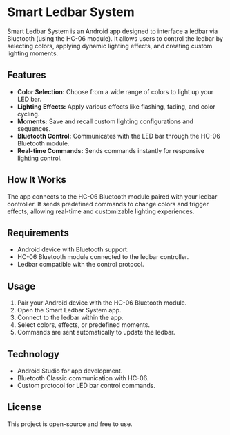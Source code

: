 # Smart Ledbar System

Smart Ledbar System is an Android app designed to interface a ledbar via Bluetooth (using the HC-06 module). It allows users to control the ledbar by selecting colors, applying dynamic lighting effects, and creating custom lighting moments.

## Features

- **Color Selection:** Choose from a wide range of colors to light up your LED bar.
- **Lighting Effects:** Apply various effects like flashing, fading, and color cycling.
- **Moments:** Save and recall custom lighting configurations and sequences.
- **Bluetooth Control:** Communicates with the LED bar through the HC-06 Bluetooth module.
- **Real-time Commands:** Sends commands instantly for responsive lighting control.

## How It Works

The app connects to the HC-06 Bluetooth module paired with your ledbar controller. It sends predefined commands to change colors and trigger effects, allowing real-time and customizable lighting experiences.

## Requirements

- Android device with Bluetooth support.
- HC-06 Bluetooth module connected to the ledbar controller.
- Ledbar compatible with the control protocol.

## Usage

1. Pair your Android device with the HC-06 Bluetooth module.
2. Open the Smart Ledbar System app.
3. Connect to the ledbar within the app.
4. Select colors, effects, or predefined moments.
5. Commands are sent automatically to update the ledbar.

## Technology

- Android Studio for app development.
- Bluetooth Classic communication with HC-06.
- Custom protocol for LED bar control commands.

## License

This project is open-source and free to use.
